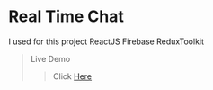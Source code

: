 # Real Time Chat
I used for this project ReactJS Firebase ReduxToolkit
> Live Demo
>> Click [Here](https://timely-croissant-93ee9a.netlify.app/)
